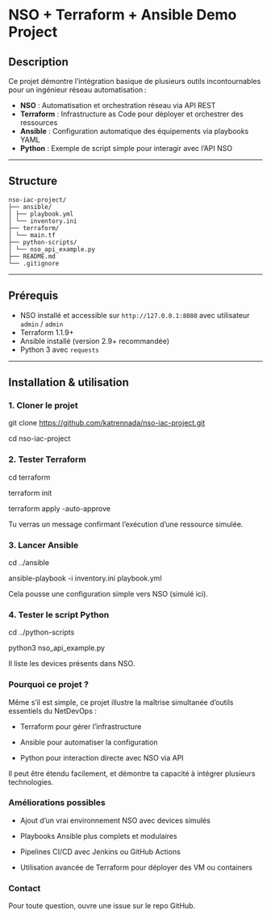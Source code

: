 # NSO + Terraform + Ansible Demo Project

## Description

Ce projet démontre l’intégration basique de plusieurs outils incontournables pour un ingénieur réseau automatisation :

- **NSO** : Automatisation et orchestration réseau via API REST
- **Terraform** : Infrastructure as Code pour déployer et orchestrer des ressources
- **Ansible** : Configuration automatique des équipements via playbooks YAML
- **Python** : Exemple de script simple pour interagir avec l’API NSO

---

## Structure
```
nso-iac-project/
├── ansible/
│ ├── playbook.yml
│ └── inventory.ini
├── terraform/
│ └── main.tf
├── python-scripts/
│ └── nso_api_example.py
├── README.md
└── .gitignore
```
---

## Prérequis

- NSO installé et accessible sur `http://127.0.0.1:8080` avec utilisateur `admin` / `admin`
- Terraform 1.1.9+
- Ansible installé (version 2.9+ recommandée)
- Python 3 avec `requests`

---

## Installation & utilisation

### 1. Cloner le projet
git clone https://github.com/katrennada/nso-iac-project.git

cd nso-iac-project

### 2. Tester Terraform
cd terraform

terraform init

terraform apply -auto-approve

Tu verras un message confirmant l’exécution d’une ressource simulée.

### 3. Lancer Ansible
cd ../ansible

ansible-playbook -i inventory.ini playbook.yml

Cela pousse une configuration simple vers NSO (simulé ici).

### 4. Tester le script Python
cd ../python-scripts

python3 nso_api_example.py

Il liste les devices présents dans NSO.

### Pourquoi ce projet ?
Même s’il est simple, ce projet illustre la maîtrise simultanée d’outils essentiels du NetDevOps :

- Terraform pour gérer l’infrastructure

- Ansible pour automatiser la configuration

- Python pour interaction directe avec NSO via API

Il peut être étendu facilement, et démontre ta capacité à intégrer plusieurs technologies.

### Améliorations possibles
- Ajout d’un vrai environnement NSO avec devices simulés

- Playbooks Ansible plus complets et modulaires

- Pipelines CI/CD avec Jenkins ou GitHub Actions

- Utilisation avancée de Terraform pour déployer des VM ou containers

### Contact
Pour toute question, ouvre une issue sur le repo GitHub.
